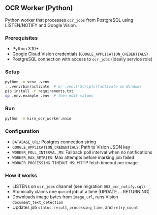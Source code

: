 ## OCR Worker (Python)

Python worker that processes `ocr_jobs` from PostgreSQL using LISTEN/NOTIFY and Google Vision.

### Prerequisites
- Python 3.10+
- Google Cloud Vision credentials (`GOOGLE_APPLICATION_CREDENTIALS`)
- PostgreSQL connection with access to `ocr_jobs` (ideally service role)

### Setup
```bash
python -m venv .venv
. .venv/bin/activate  # or .venv\\Scripts\\activate on Windows
pip install -r requirements.txt
cp .env.example .env  # then edit values
```

### Run
```bash
python -m kiro_ocr_worker.main
```

### Configuration
- `DATABASE_URL`: Postgres connection string
- `GOOGLE_APPLICATION_CREDENTIALS`: Path to Vision JSON key
- `WORKER_POLL_INTERVAL_MS`: Fallback poll interval when no notifications
- `WORKER_MAX_RETRIES`: Max attempts before marking job failed
- `WORKER_PROCESSING_TIMEOUT_MS`: HTTP fetch timeout per image

### How it works
- LISTENs on `ocr_jobs` channel (see migration `003_ocr_notify.sql`)
- Atomically claims one `queued` job at a time (UPDATE ... RETURNING)
- Downloads image bytes from `image_url`, runs Vision `document_text_detection`
- Updates job `status`, `result`, `processing_time`, and `retry_count`

